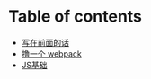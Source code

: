 # Table of contents

- [写在前面的话](README.md)
- [撸一个 webpack](./books/fe-interview/javascript.md)
- [JS基础](./books/fe-interview/mdn.md)